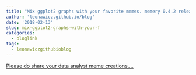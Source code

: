 ```yaml
---
title: "Mix ggplot2 graphs with your favorite memes. memery 0.4.2 released."
author: 'leonawicz.github.io/blog'
date: '2018-02-13'
slug: mix-ggplot2-graphs-with-your-f
categories:
  - bloglink
tags:
  - leonawiczgithubioblog
---
```


[Please do share your data analyst meme creations....<click to read more>](https://leonawicz.github.io/blog/post/2018-02-09-mix-ggplot2-graphs-with-your-favorite-memes-memery-0-4-2-on-cran/)

